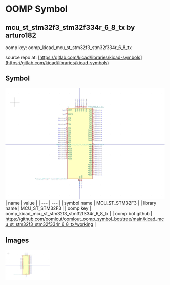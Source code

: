 # OOMP Symbol  
## mcu_st_stm32f3_stm32f334r_6_8_tx  by arturo182  
  
oomp key: oomp_kicad_mcu_st_stm32f3_stm32f334r_6_8_tx  
  
source repo at: [https://gitlab.com/kicad/libraries/kicad-symbols](https://gitlab.com/kicad/libraries/kicad-symbols)  
## Symbol  
  
[![working.png](working_600.png)](working.png)  
| name | value | 
| --- | --- | 
| symbol name | MCU_ST_STM32F3 | 
| library name | MCU_ST_STM32F3 | 
| oomp key | oomp_kicad_mcu_st_stm32f3_stm32f334r_6_8_tx | 
| oomp bot github | https://github.com/oomlout/oomlout_oomp_symbol_bot/tree/main/kicad_mcu_st_stm32f3_stm32f334r_6_8_tx/working | 
## Images  
  
[![working.png](working_140.png)](working.png)  
